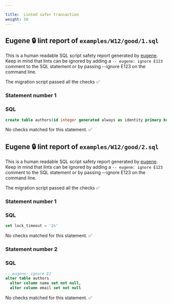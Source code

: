 ```yaml
---

title:  Linted safer transaction
weight: 50
---
```




## Eugene 🔒 lint report of `examples/W12/good/1.sql`

This is a human readable SQL script safety report generated by [eugene](https://github.com/kaaveland/eugene). Keep in mind that lints can be ignored by adding a `-- eugene: ignore E123` comment to the SQL statement or by passing --ignore E123 on the command line.

The migration script passed all the checks ✅

### Statement number 1

### SQL

```sql
create table authors(id integer generated always as identity primary key, name text, email text)
```

No checks matched for this statement. ✅


## Eugene 🔒 lint report of `examples/W12/good/2.sql`

This is a human readable SQL script safety report generated by [eugene](https://github.com/kaaveland/eugene). Keep in mind that lints can be ignored by adding a `-- eugene: ignore E123` comment to the SQL statement or by passing --ignore E123 on the command line.

The migration script passed all the checks ✅

### Statement number 1

### SQL

```sql
set lock_timeout = '2s'
```

No checks matched for this statement. ✅

### Statement number 2

### SQL

```sql
-- eugene: ignore E2
alter table authors
  alter column name set not null,
  alter column email set not null
```

No checks matched for this statement. ✅

